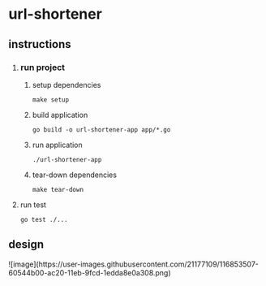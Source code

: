 # url-shortener
<h2>instructions</h2>
<ol>
  <li>
    <h3>run project</h3>
    <ol>
      <li>
        <p>setup dependencies</p>
        <code>make setup</code>
      </li>
      <li>
        <p>build application</p>
        <code>go build -o url-shortener-app app/*.go</code>
      </li>
      <li>
        <p>run application</p>
        <code>./url-shortener-app</code>
      </li>
      <li>
        <p>tear-down dependencies</p>
        <code>make tear-down</code>
      </li>
    </ol>
  </li>
  <li>
    <p>run test</p>
    <code>go test ./...</code>
  </li>
</ol>
<h2>design</h2>
![image](https://user-images.githubusercontent.com/21177109/116853507-60544b00-ac20-11eb-9fcd-1edda8e0a308.png)
